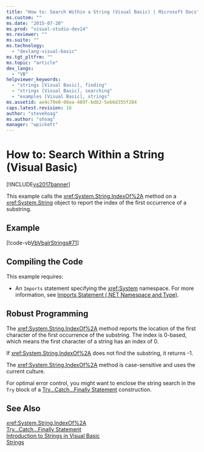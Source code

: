 ```yaml
---
title: "How to: Search Within a String (Visual Basic) | Microsoft Docs"
ms.custom: ""
ms.date: "2015-07-20"
ms.prod: "visual-studio-dev14"
ms.reviewer: ""
ms.suite: ""
ms.technology: 
  - "devlang-visual-basic"
ms.tgt_pltfrm: ""
ms.topic: "article"
dev_langs: 
  - "VB"
helpviewer_keywords: 
  - "strings [Visual Basic], finding"
  - "strings [Visual Basic], searching"
  - "examples [Visual Basic], strings"
ms.assetid: ae4c79e0-08ea-489f-bdb2-5eb6d355f284
caps.latest.revision: 16
author: "stevehoag"
ms.author: "shoag"
manager: "wpickett"
---
```

# How to: Search Within a String (Visual Basic)
[!INCLUDE[vs2017banner](../../../../includes/vs2017banner.md)]

This example calls the <xref:System.String.IndexOf%2A> method on a <xref:System.String> object to report the index of the first occurrence of a substring.  
  
## Example  
 [!code-vb[VbVbalrStrings#71](../../../../visual-basic/language-reference/functions/codesnippet/visualbasic/how-to-search-within-a-s_1.vb)]  
  
## Compiling the Code  
 This example requires:  
  
-   An `Imports` statement specifying the <xref:System> namespace. For more information, see [Imports Statement (.NET Namespace and Type)](../../../../visual-basic/language-reference/statements/imports-statement-net-namespace-and-type.md).  
  
## Robust Programming  
 The <xref:System.String.IndexOf%2A> method reports the location of the first character of the first occurrence of the substring. The index is 0-based, which means the first character of a string has an index of 0.  
  
 If <xref:System.String.IndexOf%2A> does not find the substring, it returns -1.  
  
 The <xref:System.String.IndexOf%2A> method is case-sensitive and uses the current culture.  
  
 For optimal error control, you might want to enclose the string search in the `Try` block of a [Try...Catch...Finally Statement](../../../../visual-basic/language-reference/statements/try-catch-finally-statement.md) construction.  
  
## See Also  
 <xref:System.String.IndexOf%2A>   
 [Try...Catch...Finally Statement](../../../../visual-basic/language-reference/statements/try-catch-finally-statement.md)   
 [Introduction to Strings in Visual Basic](../../../../visual-basic/programming-guide/language-features/strings/introduction-to-strings.md)   
 [Strings](../../../../visual-basic/programming-guide/language-features/strings/index.md)